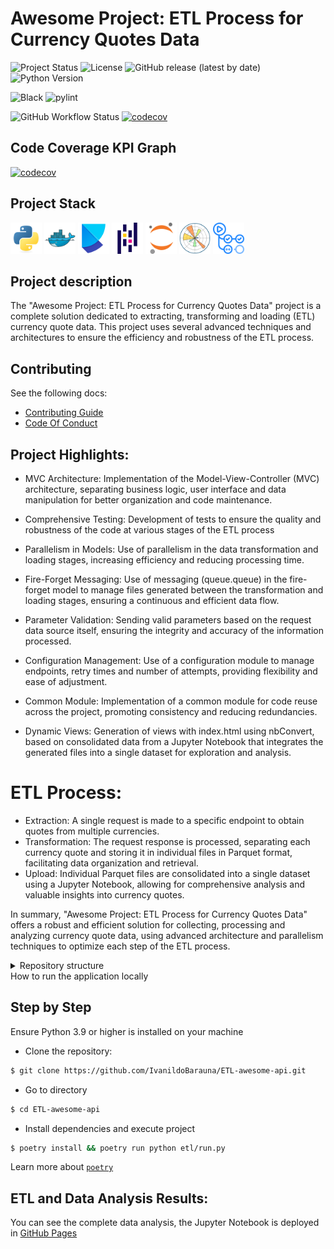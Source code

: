 # Awesome Project: ETL Process for Currency Quotes Data

![Project Status](https://img.shields.io/badge/status-done-brightgreen?style=for-the-badge)
![License](https://img.shields.io/badge/license-MIT-blue?style=for-the-badge)
![GitHub release (latest by date)](https://img.shields.io/github/v/release/IvanildoBarauna/ETL-awesome-api?style=for-the-badge)
![Python Version](https://img.shields.io/badge/python-3.9-blue?style=for-the-badge)

![Black](https://img.shields.io/badge/code%20style-black-000000.svg?style=for-the-badge)
![pylint](https://img.shields.io/badge/pylint-10.00-green?style=for-the-badge)

![GitHub Workflow Status](https://github.com/IvanildoBarauna/ETL-awesome-api/actions/workflows/CI-CD.yaml/badge.svg)
[![codecov](https://codecov.io/gh/IvanildoBarauna/ETL-awesome-api/branch/main/graph/badge.svg?token=GEGNHFM6P?style=for-the-badge)](https://codecov.io/gh/IvanildoBarauna/ETL-awesome-api)


## Code Coverage KPI Graph

[![codecov](https://codecov.io/gh/IvanildoBarauna/ETL-awesome-api/graphs/sunburst.svg?token=GEGNHFM6PS)](https://codecov.io/gh/IvanildoBarauna/ETL-awesome-api)

## Project Stack

<img src="https://github.com/devicons/devicon/blob/master/icons/python/python-original.svg" Alt="Python" width="50" height="50"> <img src="https://github.com/devicons/devicon/blob/master/icons/docker/docker-original.svg" Alt="Docker" width="50" height="50"> <img src="https://github.com/devicons/devicon/blob/master/icons/poetry/poetry-original.svg" Alt="Poetry" width="50" height="50"> <img src="https://github.com/devicons/devicon/blob/master/icons/pandas/pandas-original.svg" Alt="Pandas" width="50" height="50"> <img src="https://github.com/devicons/devicon/blob/master/icons/jupyter/jupyter-original.svg" Alt="Jupyter" width="50" height="50"> <img src="https://github.com/devicons/devicon/blob/master/icons/matplotlib/matplotlib-original.svg" Alt="Matplotlib" width="50" height="50"> <img src="https://github.com/devicons/devicon/blob/master/icons/githubactions/githubactions-original.svg" Alt="GitHub Actions" width="50" height="50">

## Project description

The "Awesome Project: ETL Process for Currency Quotes Data" project is a complete solution dedicated to extracting, transforming and loading (ETL) currency quote data. This project uses several advanced techniques and architectures to ensure the efficiency and robustness of the ETL process.

## Contributing

See the following docs:

- [Contributing Guide](https://github.com/IvanildoBarauna/ETL-awesome-api/blob/main/CONTRIBUTING.md)
- [Code Of Conduct](https://github.com/IvanildoBarauna/ETL-awesome-api/blob/main/CODE_OF_CONDUCT.md)

## Project Highlights:

- MVC Architecture: Implementation of the Model-View-Controller (MVC) architecture, separating business logic, user interface and data manipulation for better organization and code maintenance.

- Comprehensive Testing: Development of tests to ensure the quality and robustness of the code at various stages of the ETL process

- Parallelism in Models: Use of parallelism in the data transformation and loading stages, increasing efficiency and reducing processing time.

- Fire-Forget Messaging: Use of messaging (queue.queue) in the fire-forget model to manage files generated between the transformation and loading stages, ensuring a continuous and efficient data flow.

- Parameter Validation: Sending valid parameters based on the request data source itself, ensuring the integrity and accuracy of the information processed.

- Configuration Management: Use of a configuration module to manage endpoints, retry times and number of attempts, providing flexibility and ease of adjustment.

- Common Module: Implementation of a common module for code reuse across the project, promoting consistency and reducing redundancies.

- Dynamic Views: Generation of views with index.html using nbConvert, based on consolidated data from a Jupyter Notebook that integrates the generated files into a single dataset for exploration and analysis.

# ETL Process:

- Extraction: A single request is made to a specific endpoint to obtain quotes from multiple currencies.
- Transformation: The request response is processed, separating each currency quote and storing it in individual files in Parquet format, facilitating data organization and retrieval.
- Upload: Individual Parquet files are consolidated into a single dataset using a Jupyter Notebook, allowing for comprehensive analysis and valuable insights into currency quotes.

In summary, "Awesome Project: ETL Process for Currency Quotes Data" offers a robust and efficient solution for collecting, processing and analyzing currency quote data, using advanced architecture and parallelism techniques to optimize each step of the ETL process.

 <details>
 <summary>Repository structure</summary>

- [`data/`](https://github.com/IvanildoBarauna/ETL-awesome-api/tree/main/data): Stores raw data in Parquet format.
   - ETH-EUR-1713658884.parquet: Example: Raw data for ETH-EUR quotes. file_name = symbol + extraction unix timestamp
- [`notebooks/`](https://github.com/IvanildoBarauna/ETL-awesome-api/tree/main/notebooks): Contains the `data_explorer.ipynb` notebook for data exploration.
- [`etl/`](https://github.com/IvanildoBarauna/ETL-awesome-api/tree/main/etl): Contains the project's source code.
    - [`run.py`](https://github.com/IvanildoBarauna/ETL-awesome-api/blob/main/etl/run.py): Entrypoint of the application
 - [`common/`](https://github.com/IvanildoBarauna/ETL-awesome-api/tree/main/etl/common): Library for code reuse and standardization.
   - [`utils/`](https://github.com/IvanildoBarauna/ETL-awesome-api/tree/main/etl/utils)
     - [`logs.py`](https://github.com/IvanildoBarauna/ETL-awesome-api/blob/main/etl/utils/logs.py): Package for log management.
   - [`common.py`](https://github.com/IvanildoBarauna/ETL-awesome-api/blob/main/etl/utils/common.py): Package for common code tasks like output directory retrieval or default timestamp.
   - [`logs/`](https://github.com/IvanildoBarauna/ETL-awesome-api/tree/main/etl/common/logs): For storing debug logs.
 - [`controller/`](https://github.com/IvanildoBarauna/ETL-awesome-api/tree/main/etl/controller)
   - [`pipeline.py`](https://github.com/IvanildoBarauna/ETL-awesome-api/blob/main/etl/controller/pipeline.py): Receives data extraction requests and orchestrates ETL models .
 - [`models/`](https://github.com/IvanildoBarauna/ETL-awesome-api/tree/main/etl/models):
   - [`extract/`](https://github.com/IvanildoBarauna/ETL-awesome-api/tree/main/etl/models/extract)
     - [`api_data_extractor.py`](https://github.com/IvanildoBarauna/ETL-awesome-api/blob/main/etl/models/extract/api_data_extractor.py): Receives the parameters from the controller, sends the request and returns in JSON.
   - [`transform/`](https://github.com/IvanildoBarauna/ETL-awesome-api/tree/main/etl/models/transform)
     - [`publisher.py`](https://github.com/IvanildoBarauna/ETL-awesome-api/blob/main/etl/models/extract/publisher.py): Receives the JSON from the extractor, separates the dictionary by currency and publishes each of them to a queue to be processed individually.
   - [`load/`](https://github.com/IvanildoBarauna/ETL-awesome-api/tree/main/etl/models/load)
     - [`parquet_loader.py`](https://github.com/IvanildoBarauna/ETL-awesome-api/blob/main/etl/models/extract/parquet_loader.py): In a separate thread, receive a new dictionary from queue that the transformer is publishing and generates .parquet files in the default directory.
 - [`views/`](https://github.com/IvanildoBarauna/ETL-awesome-api/tree/main/etl/views): For storing data analysis and visualization.

</details>

 <summary>How to run the application locally</summary>

 ## Step by Step

Ensure Python 3.9 or higher is installed on your machine

 - Clone the repository:
 ```sh
 $ git clone https://github.com/IvanildoBarauna/ETL-awesome-api.git
 ```
- Go to directory
```sh
$ cd ETL-awesome-api
```
- Install dependencies and execute project

 ```sh
 $ poetry install && poetry run python etl/run.py
 ```

Learn more about [`poetry`](https://python-poetry.org/)

## ETL and Data Analysis Results:

You can see the complete data analysis, the Jupyter Notebook is deployed in [GitHub Pages](https://ivanildobarauna.github.io/ETL-awesome-api/)
